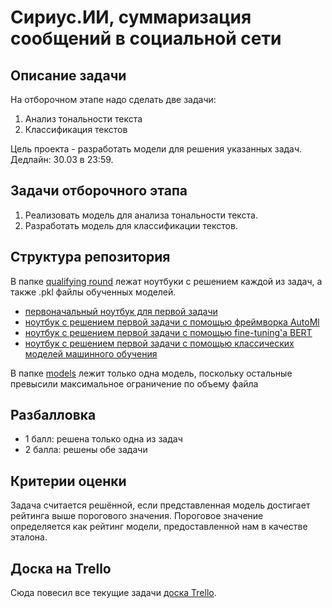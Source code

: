 # Сириус.ИИ, суммаризация сообщений в социальной сети

## Описание задачи

На отборочном этапе надо сделать две задачи:

1. Анализ тональности текста
2. Классификация текстов

Цель проекта - разработать модели для решения указанных задач. Дедлайн: 30.03 в 23:59.

## Задачи отборочного этапа

1. Реализовать модель для анализа тональности текста.
2. Разработать модель для классификации текстов.

## Структура репозитория

В папке [qualifying round](qualifying%20round/) лежат ноутбуки с решением каждой из задач, а также .pkl файлы обученных
моделей.

- [первоначальный ноутбук для первой задачи](qualifying%20round/task%201%20sentiment%20analysis)
- [ноутбук с решением первой задачи с помощью фреймворка AutoMl](qualifying%20round/Christian's%20automl.ipynb)
- [ноутбук с решением первой задачи с помощью fine-tuning'a BERT](qualifying%20round/fine-tuning-bert.ipynb)
- [ноутбук с решением первой задачи с помощью классических моделей машинного обучения](qualifying%20round/task%201%20with%20classic%20ml%20models.ipynb)

В папке  [models](models/) лежит только одна модель, поскольку остальные превысили максимальное ограничение по объему файла
## Разбалловка

- 1 балл: решена только одна из задач
- 2 балла: решены обе задачи

## Критерии оценки

Задача считается решённой, если представленная модель достигает рейтинга выше порогового значения. Пороговое значение
определяется как рейтинг модели, предоставленной нам в качестве эталона.

## Доска на Trello

Сюда повесил все текущие
задачи [доска Trello](https://trello.com/invite/b/Tj4UTgxe/ATTI4bf554828173b4f5e85f6f93a7227bdfE7F32DD7/сириус-ии).